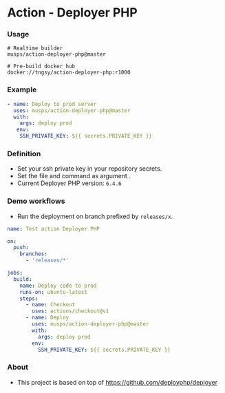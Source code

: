 
# Action - Deployer PHP

### Usage

```
# Realtime builder
musps/action-deployer-php@master

# Pre-build docker hub
docker://tngsy/action-deployer-php:r1000
```

### Example

```yaml
- name: Deploy to prod server
  uses: musps/action-deployer-php@master
  with:
    args: deploy prod
   env:
    SSH_PRIVATE_KEY: ${{ secrets.PRIVATE_KEY }}
```

### Definition

* Set your ssh private key in your repository secrets.
* Set the file and command as argument .
* Current Deployer PHP version: `6.4.6`
 
### Demo workflows

* Run the deployment on branch prefixed by `releases/x`.

```yaml
name: Test action Deployer PHP

on:
  push:
    branches:
      - 'releases/*'

jobs:
  build:
    name: Deploy code to prod
    runs-on: ubuntu-latest
    steps:
      - name: Checkout
        uses: actions/checkout@v1
      - name: Deploy
        uses: musps/action-deployer-php@master
        with:
          args: deploy prod
        env:
          SSH_PRIVATE_KEY: ${{ secrets.PRIVATE_KEY }}
```

### About

* This project is based on top of https://github.com/deployphp/deployer
